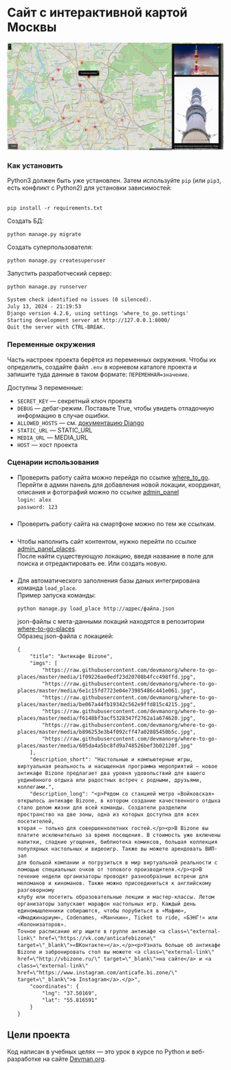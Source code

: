 # Сайт с интерактивной картой Москвы

![screenshot](https://github.com/Aleksey525/where_to_go/blob/master/site_screenshot.jpg)
### Как установить

Python3 должен быть уже установлен. Затем используйте `pip` (или `pip3`, есть конфликт с Python2) для установки зависимостей:

```

pip install -r requirements.txt

```

Создать БД:
```
python manage.py migrate
```
Создать суперпользователя:
```
python manage.py createsuperuser
```
Запустить разработческий сервер:
```
python manage.py runserver
```
```
System check identified no issues (0 silenced).
July 13, 2024 - 21:19:53
Django version 4.2.6, using settings 'where_to_go.settings'
Starting development server at http://127.0.0.1:8000/      
Quit the server with CTRL-BREAK.
```
### Переменные окружения

Часть настроек проекта берётся из переменных окружения. Чтобы их определить, создайте файл `.env` в корневом каталоге проекта и 
запишите туда данные в таком формате: `ПЕРЕМЕННАЯ=значение`.

Доступны 3 переменные:
- `SECRET_KEY` — секретный ключ проекта
- `DEBUG` — дебаг-режим. Поставьте True, чтобы увидеть отладочную информацию в случае ошибки.
- `ALLOWED_HOSTS` — см. [документацию Django](https://docs.djangoproject.com/en/3.1/ref/settings/#allowed-hosts)
- `STATIC_URL` — STATIC_URL
- `MEDIA_URL` — MEDIA_URL
- `HOST` — хост проекта
### Сценарии использования
* Проверить работу сайта можно перейдя по ссылке [where_to_go](https://alekseitol.pythonanywhere.com/).  
  Перейти в админ панель для добавления новой локации, координат, описания и фотографий можно по ссылке 
  [admin_panel](https://alekseitol.pythonanywhere.com/admin)  
  `login: alex`  
  `password: 123`
#####
* Проверить работу сайта на смартфоне можно по тем же ссылкам.
#####
* Чтобы наполнить сайт контентом, нужно перейти по ссылке [admin_panel_places](https://alekseitol.pythonanywhere.com/admin/places/place/).  
  После найти существующую локацию, введя название в поле для поиска и отредактировать ее. Или создать новую.
#####
* Для автоматического заполнения базы даных интегрирована команда `load_place`.  
  Пример запуска команды:  
  ```
  python manage.py load_place http://адрес/файла.json
  ```  
  json-файлы с мета-данными локаций находятся в репозитории [where-to-go-places](https://github.com/devmanorg/where-to-go-places)  
  Образец json-файла с локацией:  
  ```
  {
      "title": "Антикафе Bizone",
      "imgs": [
          "https://raw.githubusercontent.com/devmanorg/where-to-go-places/master/media/1f09226ae0edf23d20708b4fcc498ffd.jpg",
          "https://raw.githubusercontent.com/devmanorg/where-to-go-places/master/media/6e1c15fd7723e04e73985486c441e061.jpg",
          "https://raw.githubusercontent.com/devmanorg/where-to-go-places/master/media/be067a44fb19342c562e9ffd815c4215.jpg",
          "https://raw.githubusercontent.com/devmanorg/where-to-go-places/master/media/f6148bf3acf5328347f2762a1a674620.jpg",
          "https://raw.githubusercontent.com/devmanorg/where-to-go-places/master/media/b896253e3b4f092cff47a02885450b5c.jpg",
          "https://raw.githubusercontent.com/devmanorg/where-to-go-places/master/media/605da4a5bc8fd9a748526bef3b02120f.jpg"
      ],
      "description_short": "Настольные и компьютерные игры, виртуальная реальность и насыщенная программа мероприятий — новое антикафе Bizone предлагает два уровня удовольствий для вашего уединённого отдыха или радостных встреч с родными, друзьями, коллегами.",
      "description_long": "<p>Рядом со станцией метро «Войковская» открылось антикафе Bizone, в котором создание качественного отдыха стало делом жизни для всей команды. Создатели разделили пространство на две зоны, одна из которых доступна для всех посетителей, 
  вторая — только для совершеннолетних гостей.</p><p>В Bizone вы платите исключительно за время посещения. В стоимость уже включены напитки, сладкие угощения, библиотека комиксов, большая коллекция популярных настольных и видеоигр. Также вы можете арендовать ВИП-зал 
  для большой компании и погрузиться в мир виртуальной реальности с помощью специальных очков от топового производителя.</p><p>В течение недели организаторы проводят разнообразные встречи для меломанов и киноманов. Также можно присоединиться к английскому разговорному 
  клубу или посетить образовательные лекции и мастер-классы. Летом организаторы запускают марафон настольных игр. Каждый день единомышленники собираются, чтобы порубиться в «Мафию», «Имаджинариум», Codenames, «Манчкин», Ticket to ride, «БЭНГ!» или «Колонизаторов». 
  Точное расписание игр ищите в группе антикафе <a class=\"external-link\" href=\"https://vk.com/anticafebizone\" target=\"_blank\">«ВКонтакте»</a>.</p><p>Узнать больше об антикафе Bizone и забронировать стол вы можете <a class=\"external-link\" 
  href=\"http://vbizone.ru/\" target=\"_blank\">на сайте</a> и <a class=\"external-link\" href=\"https://www.instagram.com/anticafe.bi.zone/\" target=\"_blank\">в Instagram</a>.</p>",
      "coordinates": {
          "lng": "37.50169",
          "lat": "55.816591"
      }
  }
   ```
  
## Цели проекта

Код написан в учебных целях — это урок в курсе по Python и веб-разработке на сайте [Devman.org](https://dvmn.org).
